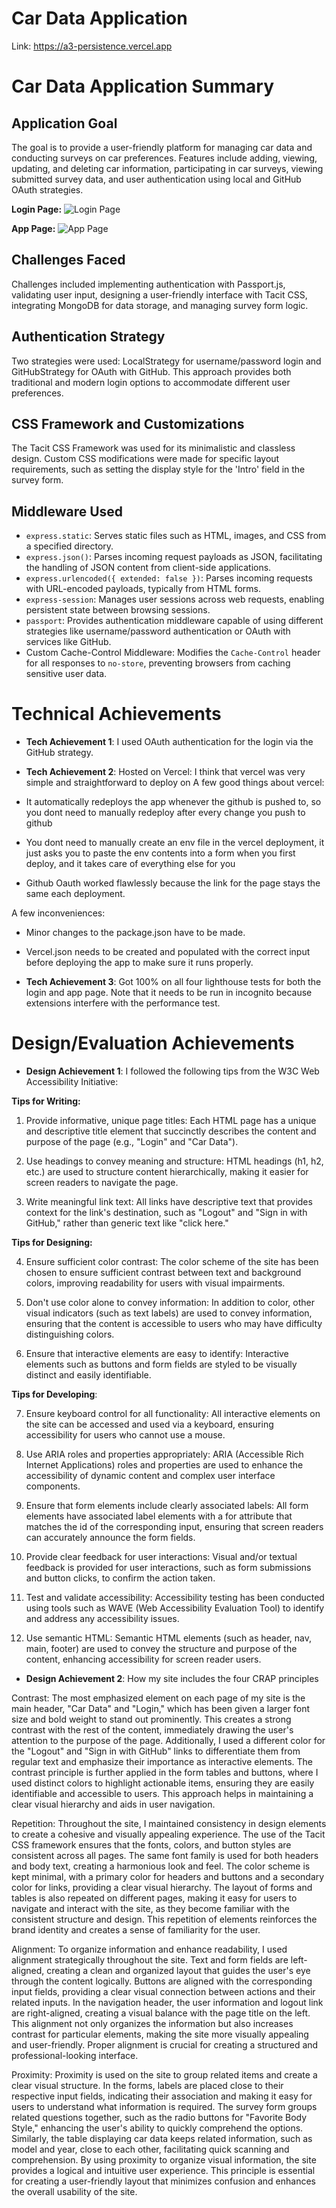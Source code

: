 # Car Data Application

Link:
https://a3-persistence.vercel.app


# Car Data Application Summary

## Application Goal
The goal is to provide a user-friendly platform for managing car data and conducting surveys on car preferences. Features include adding, viewing, updating, and deleting car information, participating in car surveys, viewing submitted survey data, and user authentication using local and GitHub OAuth strategies.

**Login Page:**
![Login Page](<Screenshot 2024-03-28 at 1.44.37 AM.png>)

**App Page:**
![App Page](<Screenshot 2024-03-28 at 1.45.32 AM.png>)


## Challenges Faced
Challenges included implementing authentication with Passport.js, validating user input, designing a user-friendly interface with Tacit CSS, integrating MongoDB for data storage, and managing survey form logic.

## Authentication Strategy
Two strategies were used: LocalStrategy for username/password login and GitHubStrategy for OAuth with GitHub. This approach provides both traditional and modern login options to accommodate different user preferences.

## CSS Framework and Customizations
The Tacit CSS Framework was used for its minimalistic and classless design. Custom CSS modifications were made for specific layout requirements, such as setting the display style for the 'Intro' field in the survey form.

## Middleware Used
- `express.static`: Serves static files such as HTML, images, and CSS from a specified directory.
- `express.json()`: Parses incoming request payloads as JSON, facilitating the handling of JSON content from client-side applications.
- `express.urlencoded({ extended: false })`: Parses incoming requests with URL-encoded payloads, typically from HTML forms.
- `express-session`: Manages user sessions across web requests, enabling persistent state between browsing sessions.
- `passport`: Provides authentication middleware capable of using different strategies like username/password authentication or OAuth with services like GitHub.
- Custom Cache-Control Middleware: Modifies the `Cache-Control` header for all responses to `no-store`, preventing browsers from caching sensitive user data.


# Technical Achievements
- **Tech Achievement 1**: I used OAuth authentication for the login via the GitHub strategy.

- **Tech Achievement 2**: Hosted on Vercel: 
I think that vercel was very simple and straightforward to deploy on
A few good things about vercel:
- It automatically redeploys the app whenever the github is pushed to, so you dont need to manually redeploy after every change you push to github
- You dont need to manually create an env file in the vercel deployment, it just asks you to paste the env contents into a form when you first deploy, and it takes care of everything else for you
- Github Oauth worked flawlessly because the link for the page stays the same each deployment.

A few inconveniences:
- Minor changes to the package.json have to be made.
- Vercel.json needs to be created and populated with the correct input before deploying the app to make sure it runs properly.

- **Tech Achievement 3**:
Got 100% on all four lighthouse tests for both the login and app page.
Note that it needs to be run in incognito because extensions interfere with the performance test.


# Design/Evaluation Achievements

- **Design Achievement 1**: I followed the following tips from the W3C Web Accessibility Initiative:

**Tips for Writing:**

1. Provide informative, unique page titles: Each HTML page has a unique and descriptive title element that succinctly describes the content and purpose of the page (e.g., "Login" and "Car Data").

2. Use headings to convey meaning and structure: HTML headings (h1, h2, etc.) are used to structure content hierarchically, making it easier for screen readers to navigate the page.

3. Write meaningful link text: All links have descriptive text that provides context for the link's destination, such as "Logout" and "Sign in with GitHub," rather than generic text like "click here."

**Tips for Designing:**

4. Ensure sufficient color contrast: The color scheme of the site has been chosen to ensure sufficient contrast between text and background colors, improving readability for users with visual impairments.

5. Don't use color alone to convey information: In addition to color, other visual indicators (such as text labels) are used to convey information, ensuring that the content is accessible to users who may have difficulty distinguishing colors.

6. Ensure that interactive elements are easy to identify: Interactive elements such as buttons and form fields are styled to be visually distinct and easily identifiable.

**Tips for Developing**:

7. Ensure keyboard control for all functionality: All interactive elements on the site can be accessed and used via a keyboard, ensuring accessibility for users who cannot use a mouse.

8. Use ARIA roles and properties appropriately: ARIA (Accessible Rich Internet Applications) roles and properties are used to enhance the accessibility of dynamic content and complex user interface components.

9. Ensure that form elements include clearly associated labels: All form elements have associated label elements with a for attribute that matches the id of the corresponding input, ensuring that screen readers can accurately announce the form fields.

10. Provide clear feedback for user interactions: Visual and/or textual feedback is provided for user interactions, such as form submissions and button clicks, to confirm the action taken.

11. Test and validate accessibility: Accessibility testing has been conducted using tools such as WAVE (Web Accessibility Evaluation Tool) to identify and address any accessibility issues.

12. Use semantic HTML: Semantic HTML elements (such as header, nav, main, footer) are used to convey the structure and purpose of the content, enhancing accessibility for screen reader users.


- **Design Achievement 2**: How my site includes the four CRAP principles

Contrast:
The most emphasized element on each page of my site is the main header, "Car Data" and "Login," which has been given a larger font size and bold weight to stand out prominently. This creates a strong contrast with the rest of the content, immediately drawing the user's attention to the purpose of the page. Additionally, I used a different color for the "Logout" and "Sign in with GitHub" links to differentiate them from regular text and emphasize their importance as interactive elements. The contrast principle is further applied in the form tables and buttons, where I used distinct colors to highlight actionable items, ensuring they are easily identifiable and accessible to users. This approach helps in maintaining a clear visual hierarchy and aids in user navigation.

Repetition:
Throughout the site, I maintained consistency in design elements to create a cohesive and visually appealing experience. The use of the Tacit CSS framework ensures that the fonts, colors, and button styles are consistent across all pages. The same font family is used for both headers and body text, creating a harmonious look and feel. The color scheme is kept minimal, with a primary color for headers and buttons and a secondary color for links, providing a clear visual hierarchy. The layout of forms and tables is also repeated on different pages, making it easy for users to navigate and interact with the site, as they become familiar with the consistent structure and design. This repetition of elements reinforces the brand identity and creates a sense of familiarity for the user.

Alignment:
To organize information and enhance readability, I used alignment strategically throughout the site. Text and form fields are left-aligned, creating a clean and organized layout that guides the user's eye through the content logically. Buttons are aligned with the corresponding input fields, providing a clear visual connection between actions and their related inputs. In the navigation header, the user information and logout link are right-aligned, creating a visual balance with the page title on the left. This alignment not only organizes the information but also increases contrast for particular elements, making the site more visually appealing and user-friendly. Proper alignment is crucial for creating a structured and professional-looking interface.

Proximity:
Proximity is used on the site to group related items and create a clear visual structure. In the forms, labels are placed close to their respective input fields, indicating their association and making it easy for users to understand what information is required. The survey form groups related questions together, such as the radio buttons for "Favorite Body Style," enhancing the user's ability to quickly comprehend the options. Similarly, the table displaying car data keeps related information, such as model and year, close to each other, facilitating quick scanning and comprehension. By using proximity to organize visual information, the site provides a logical and intuitive user experience. This principle is essential for creating a user-friendly layout that minimizes confusion and enhances the overall usability of the site.

